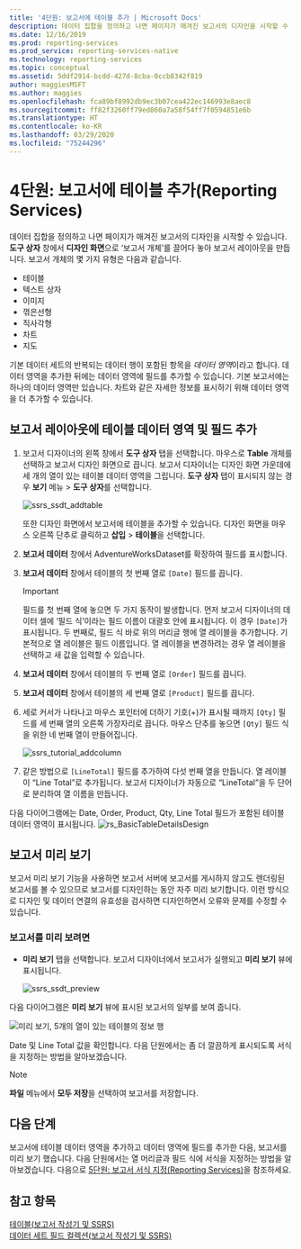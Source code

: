 ```yaml
---
title: '4단원: 보고서에 테이블 추가 | Microsoft Docs'
description: 데이터 집합을 정의하고 나면 페이지가 매겨진 보고서의 디자인을 시작할 수 있습니다. 도구 상자 창에서 디자인 화면으로 보고서 개체를 끌어다 놓아 보고서 레이아웃을 만듭니다.
ms.date: 12/16/2019
ms.prod: reporting-services
ms.prod_service: reporting-services-native
ms.technology: reporting-services
ms.topic: conceptual
ms.assetid: 5ddf2914-bcdd-427d-8cba-0ccb8342f819
author: maggiesMSFT
ms.author: maggies
ms.openlocfilehash: fca89bf8992db9ec3b07cea422ec146993e8aec8
ms.sourcegitcommit: ff82f3260ff79ed860a7a58f54ff7f0594851e6b
ms.translationtype: HT
ms.contentlocale: ko-KR
ms.lasthandoff: 03/29/2020
ms.locfileid: "75244296"
---
```

# <a name="lesson-4-add-a-table-to-the-report-reporting-services"></a>4단원: 보고서에 테이블 추가(Reporting Services)

데이터 집합을 정의하고 나면 페이지가 매겨진 보고서의 디자인을 시작할 수 있습니다. **도구 상자** 창에서 **디자인 화면**으로 ‘보고서 개체’를 끌어다 놓아 보고서 레이아웃을 만듭니다.  보고서 개체의 몇 가지 유형은 다음과 같습니다.

- 테이블
- 텍스트 상자
- 이미지
- 꺾은선형
- 직사각형
- 차트
- 지도

기본 데이터 세트의 반복되는 데이터 행이 포함된 항목을 *데이터 영역*이라고 합니다. 데이터 영역을 추가한 뒤에는 데이터 영역에 필드를 추가할 수 있습니다. 기본 보고서에는 하나의 데이터 영역만 있습니다. 차트와 같은 자세한 정보를 표시하기 위해 데이터 영역을 더 추가할 수 있습니다.

## <a name="add-a-table-data-region-and-fields-to-a-report-layout"></a>보고서 레이아웃에 테이블 데이터 영역 및 필드 추가

1. 보고서 디자이너의 왼쪽 창에서 **도구 상자** 탭을 선택합니다. 마우스로 **Table** 개체를 선택하고 보고서 디자인 화면으로 끕니다. 보고서 디자이너는 디자인 화면 가운데에 세 개의 열이 있는 테이블 데이터 영역을 그립니다. **도구 상자** 탭이 표시되지 않는 경우 **보기** 메뉴 > **도구 상자**를 선택합니다.

    ![ssrs_ssdt_addtable](media/ssrs-ssdt-addtable.png)

    또한 디자인 화면에서 보고서에 테이블을 추가할 수 있습니다. 디자인 화면을 마우스 오른쪽 단추로 클릭하고 **삽입** > **테이블**을 선택합니다.

2. **보고서 데이터** 창에서 AdventureWorksDataset를 확장하여 필드를 표시합니다.

3. **보고서 데이터** 창에서 테이블의 첫 번째 열로 `[Date]` 필드를 끕니다.

    > [!IMPORTANT]
    > 필드를 첫 번째 열에 놓으면 두 가지 동작이 발생합니다. 먼저 보고서 디자이너의 데이터 셀에 ‘필드 식’이라는 필드 이름이 대괄호 안에 표시됩니다. 이 경우 `[Date]`가 표시됩니다.  두 번째로, 필드 식 바로 위의 머리글 행에 열 레이블을 추가합니다. 기본적으로 열 레이블은 필드 이름입니다. 열 레이블을 변경하려는 경우 열 레이블을 선택하고 새 값을 입력할 수 있습니다.

4. **보고서 데이터** 창에서 테이블의 두 번째 열로 `[Order]` 필드를 끕니다.

5. **보고서 데이터** 창에서 테이블의 세 번째 열로 `[Product]` 필드를 끕니다.

6. 세로 커서가 나타나고 마우스 포인터에 더하기 기호(+)가 표시될 때까지 `[Qty]` 필드를 세 번째 열의 오른쪽 가장자리로 끕니다. 마우스 단추를 놓으면 `[Qty]` 필드 식을 위한 네 번째 열이 만들어집니다.

    ![ssrs_tutorial_addcolumn](media/ssrs-tutorial-addcolumn.png)

7. 같은 방법으로 `[LineTotal]` 필드를 추가하여 다섯 번째 열을 만듭니다. 열 레이블이 “Line Total”로 추가됩니다. 보고서 디자이너가 자동으로 “LineTotal”을 두 단어로 분리하여 열 이름을 만듭니다.

다음 다이어그램에는 Date, Order, Product, Qty, Line Total 필드가 포함된 테이블 데이터 영역이 표시됩니다.
![rs_BasicTableDetailsDesign](media/rs-basictabledetailsdesign.png)

## <a name="preview-your-report"></a>보고서 미리 보기

보고서 미리 보기 기능을 사용하면 보고서 서버에 보고서를 게시하지 않고도 렌더링된 보고서를 볼 수 있으므로 보고서를 디자인하는 동안 자주 미리 보기합니다. 이런 방식으로 디자인 및 데이터 연결의 유효성을 검사하면 디자인하면서 오류와 문제를 수정할 수 있습니다.

### <a name="to-preview-a-report"></a>보고서를 미리 보려면

- **미리 보기** 탭을 선택합니다. 보고서 디자이너에서 보고서가 실행되고 **미리 보기** 뷰에 표시됩니다.

    ![ssrs_ssdt_preview](media/ssrs-ssdt-preview.png)

다음 다이어그램은 **미리 보기** 뷰에 표시된 보고서의 일부를 보여 줍니다.

   ![미리 보기, 5개의 열이 있는 테이블의 정보 행](media/rs-basictabledetailspreview.png "미리 보기, 5개의 열이 있는 테이블의 정보 행")

Date 및 Line Total 값을 확인합니다. 다음 단원에서는 좀 더 깔끔하게 표시되도록 서식을 지정하는 방법을 알아보겠습니다.

> [!NOTE]
> **파일** 메뉴에서 **모두 저장**을 선택하여 보고서를 저장합니다.

## <a name="next-steps"></a>다음 단계

보고서에 테이블 데이터 영역을 추가하고 데이터 영역에 필드를 추가한 다음, 보고서를 미리 보기 했습니다. 다음 단원에서는 열 머리글과 필드 식에 서식을 지정하는 방법을 알아보겠습니다. 다음으로 [5단원: 보고서 서식 지정&#40;Reporting Services&#41;](lesson-5-formatting-a-report-reporting-services.md)을 참조하세요.
  
## <a name="see-also"></a>참고 항목

[테이블&#40;보고서 작성기 및 SSRS&#41;](report-design/tables-report-builder-and-ssrs.md)  
[데이터 세트 필드 컬렉션&#40;보고서 작성기 및 SSRS&#41;](report-data/dataset-fields-collection-report-builder-and-ssrs.md)  
